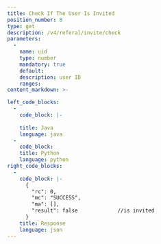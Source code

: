 ```yaml
---
title: Check If The User Is Invited
position_number: 8
type: get
description: /v4/referal/invite/check
parameters:
  -
    name: uid
    type: number
    mandatory: true
    default:
    description: user ID
    ranges:
content_markdown: >-

left_code_blocks:
  -
    code_block: |-
      
    title: Java
    language: java
  -
    code_block:
    title: Python
    language: python
right_code_blocks:
  -
    code_block: |-
      {
        "rc": 0,
        "mc": "SUCCESS",
        "ma": [],
        "result": false             //is invited
      }
    title: Response
    language: json
---
```

